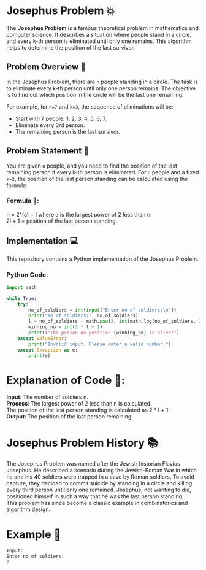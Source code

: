 # Josephus Problem 💥

The **Josephus Problem** is a famous theoretical problem in mathematics and computer science. It describes a situation where people stand in a circle, and every k-th person is eliminated until only one remains. This algorithm helps to determine the position of the last survivor. 

## Problem Overview 🤔
In the Josephus Problem, there are `n` people standing in a circle. The task is to eliminate every k-th person until only one person remains. The objective is to find out which position in the circle will be the last one remaining.

For example, for `n=7` and `k=3`, the sequence of eliminations will be:
- Start with 7 people: 1, 2, 3, 4, 5, 6, 7.
- Eliminate every 3rd person.
- The remaining person is the last survivor.

## Problem Statement 📜
You are given `n` people, and you need to find the position of the last remaining person if every k-th person is eliminated. For `n` people and a fixed `k=2`, the position of the last person standing can be calculated using the formula:

### Formula 🔢:
n = 2^(a) + l where a is the largest power of 2 less than n.   
2l + 1 = position of the last person standing.


## Implementation 💻

This repository contains a Python implementation of the Josephus Problem.

### Python Code:
```python
import math

while True:
    try:
        no_of_soldiers = int(input("Enter no of soldiers:\n"))
        print("No of soldiers:", no_of_soldiers)
        l = no_of_soldiers - math.pow(2, int(math.log(no_of_soldiers, 2)))
        winning_no = int(2 * l + 1)
        print(f"The person on position {winning_no} is alive!")
    except ValueError:
        print("Invalid input. Please enter a valid number.")
    except Exception as e:
        print(e)
```

# Explanation of Code 📜:     
**Input**: The number of soldiers n.   
**Process**:
The largest power of 2 less than n is calculated.     
The position of the last person standing is calculated as 2 * l + 1.    
**Output**: The position of the last person remaining.

# Josephus Problem History 📚
The Josephus Problem was named after the Jewish historian Flavius Josephus. He described a scenario during the Jewish-Roman War in which he and his 40 soldiers were trapped in a cave by Roman soldiers. To avoid capture, they decided to commit suicide by standing in a circle and killing every third person until only one remained. Josephus, not wanting to die, positioned himself in such a way that he was the last person standing.    
This problem has since become a classic example in combinatorics and algorithm design.

# Example 🧩
```python
Input:
Enter no of soldiers:
7


